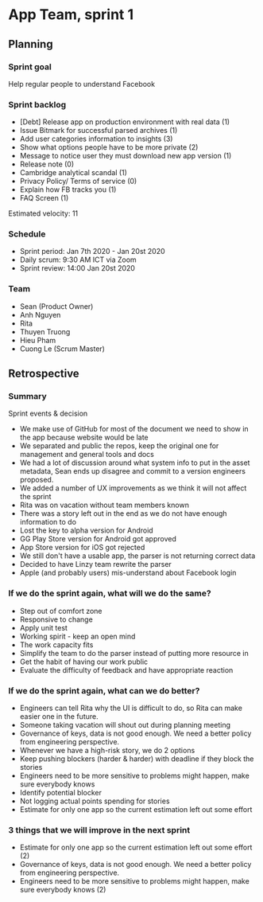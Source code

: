 # App Team, sprint 1

## Planning

### Sprint goal
Help regular people to understand Facebook

### Sprint backlog

- [Debt] Release app on production environment with real data (1)
- Issue Bitmark for successful parsed archives (1)
- Add user categories information to insights (3)
- Show what options people have to be more private (2)
- Message to notice user they must download new app version (1)
- Release note (0)
- Cambridge analytical scandal (1)
- Privacy Policy/ Terms of service (0)
- Explain how FB tracks you (1)
- FAQ Screen (1)

Estimated velocity: 11

### Schedule

- Sprint period: Jan 7th 2020 - Jan 20st 2020
- Daily scrum: 9:30 AM ICT via Zoom
- Sprint review: 14:00 Jan 20st 2020

### Team

- Sean (Product Owner)
- Anh Nguyen
- Rita
- Thuyen Truong
- Hieu Pham
- Cuong Le (Scrum Master)

## Retrospective

### Summary
Sprint events & decision
- We make use of GitHub for most of the document we need to show in the app because website would be late
- We separated and public the repos, keep the original one for management and general tools and docs
- We had a lot of discussion around what system info to put in the asset metadata, Sean ends up disagree and commit to a version engineers proposed.
- We added a number of UX improvements as we think it will not affect the sprint
- Rita was on vacation without team members known
- There was a story left out in the end as we do not have enough information to do
- Lost the key to alpha version for Android
- GG Play Store version for Android got approved
- App Store version for iOS got rejected
- We still don't have a usable app, the parser is not returning correct data
- Decided to have Linzy team rewrite the parser
- Apple (and probably users) mis-understand about Facebook login

### If we do the sprint again, what will we do the same?
- Step out of comfort zone
- Responsive to change
- Apply unit test
- Working spirit - keep an open mind
- The work capacity fits
- Simplify the team to do the parser instead of putting more resource in
- Get the habit of having our work public
- Evaluate the difficulty of feedback and have appropriate reaction

### If we do the sprint again, what can we do better?
- Engineers can tell Rita why the UI is difficult to do, so Rita can make easier one in the future.
- Someone taking vacation will shout out during planning meeting
- Governance of keys, data is not good enough. We need a better policy from engineering perspective.
- Whenever we have a high-risk story, we do 2 options
- Keep pushing blockers (harder & harder) with deadline if they block the stories
- Engineers need to be more sensitive to problems might happen, make sure everybody knows
- Identify potential blocker
- Not logging actual points spending for stories
- Estimate for only one app so the current estimation left out some effort

### 3 things that we will improve in the next sprint
- Estimate for only one app so the current estimation left out some effort (2)
- Governance of keys, data is not good enough. We need a better policy from engineering perspective.
- Engineers need to be more sensitive to problems might happen, make sure everybody knows (2)